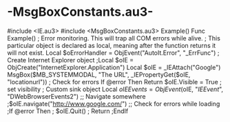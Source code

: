 # -MsgBoxConstants.au3-
#include &lt;IE.au3> #include &lt;MsgBoxConstants.au3>  Example()  Func Example()     ; Error monitoring. This will trap all COM errors while alive.     ; This particular object is declared as local, meaning after the function returns it will not exist.     Local $oErrorHandler = ObjEvent("AutoIt.Error", "_ErrFunc")      ; Create Internet Explorer object     ;Local $oIE = ObjCreate("InternetExplorer.Application")  Local $oIE = _IEAttach("Google") MsgBox($MB_SYSTEMMODAL, "The URL", _IEPropertyGet($oIE, "locationurl"))      ; Check for errors     If @error Then Return      $oIE.Visible = True ; set visibility      ; Custom sink object     Local $oIEEvents = ObjEvent($oIE, "_IEEvent_", "DWebBrowserEvents2")      ;; Navigate somewhere     ;$oIE.navigate("http://www.google.com/")     ;; Check for errors while loading     ;If @error Then     ;   $oIE.Quit()     ;   Return     ;EndIf
